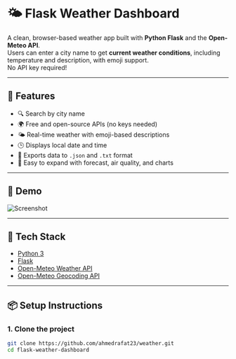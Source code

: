 # 🌤️ Flask Weather Dashboard

A clean, browser-based weather app built with **Python Flask** and the **Open-Meteo API**.  
Users can enter a city name to get **current weather conditions**, including temperature and description, with emoji support.  
No API key required!

---

## 🚀 Features

- 🔍 Search by city name
- 🌍 Free and open-source APIs (no keys needed)
- 🌤️ Real-time weather with emoji-based descriptions
- 🕒 Displays local date and time
- 💾 Exports data to `.json` and `.txt` format
- 🧪 Easy to expand with forecast, air quality, and charts

---

## 📸 Demo

![Screenshot](https://your-screenshot-link-if-any.com)

---

## 🧰 Tech Stack

- [Python 3](https://www.python.org/)
- [Flask](https://flask.palletsprojects.com/)
- [Open-Meteo Weather API](https://open-meteo.com/)
- [Open-Meteo Geocoding API](https://open-meteo.com/en/docs/geocoding-api)

---

## 📦 Setup Instructions

### 1. Clone the project

```bash
git clone https://github.com/ahmedrafat23/weather.git
cd flask-weather-dashboard
